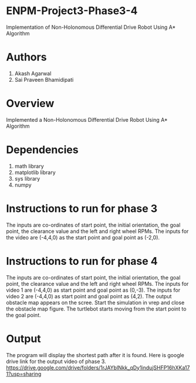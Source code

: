 # ENPM-Project3-Phase3-4
Implementation of Non-Holonomous Differential Drive Robot Using A* Algorithm

# Authors
1. Akash Agarwal
2. Sai Praveen Bhamidipati

# Overview
Implemented a Non-Holonomous Differential Drive Robot Using A* Algorithm

# Dependencies
1. math library
2. matplotlib library
3. sys library
4. numpy

# Instructions to run for phase 3
The inputs are co-ordinates of start point, the initial orientation, the goal point, the clearance value and the left and right wheel RPMs.
The inputs for the video are (-4,4,0) as the start point and goal point as (-2,0).

# Instructions to run for phase 4
The inputs are co-ordinates of start point, the initial orientation, the goal point, the clearance value and the left and right wheel RPMs.
The inputs for video 1 are (-4,4,0) as start point and goal point as (0,-3).
The inputs for video 2 are (-4,4,0) as start point and goal point as (4,2).
The output obstacle map appears on the scree. Start the simulation in vrep and close the obstacle map figure. The turtlebot starts moving from the start point to the goal point.

# Output
The program will display the shortest path after it is found.
Here is google drive link for the output video of phase 3.
https://drive.google.com/drive/folders/1rJAYblNkk_qDy1indujSHFP16hXKa171?usp=sharing


